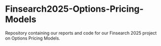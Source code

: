 # Finsearch2025-Options-Pricing-Models
Repository containing our reports and code for our Finsearch 2025 project on Options Pricing Models.
